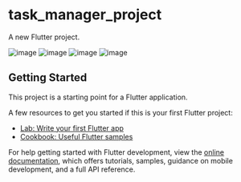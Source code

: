 # task_manager_project

A new Flutter project.


![image](https://github.com/moniruzzaman76/Task-Manager-Project-using-Getx/assets/107347380/acbbb749-d2b4-426e-912e-83b5631b53d1)
![image](https://github.com/moniruzzaman76/Task-Manager-Project-using-Getx/assets/107347380/212f34a2-ad81-4ce4-b2c9-2c3529643312)
![image](https://github.com/moniruzzaman76/Task-Manager-Project-using-Getx/assets/107347380/b2d0ebef-6db4-4cc0-a0ee-c65e51bb21dd)
![image](https://github.com/moniruzzaman76/Task-Manager-Project-using-Getx/assets/107347380/951eff75-4ac8-43ad-a7e4-cf0309767124)











## Getting Started

This project is a starting point for a Flutter application.

A few resources to get you started if this is your first Flutter project:

- [Lab: Write your first Flutter app](https://docs.flutter.dev/get-started/codelab)
- [Cookbook: Useful Flutter samples](https://docs.flutter.dev/cookbook)

For help getting started with Flutter development, view the
[online documentation](https://docs.flutter.dev/), which offers tutorials,
samples, guidance on mobile development, and a full API reference.
